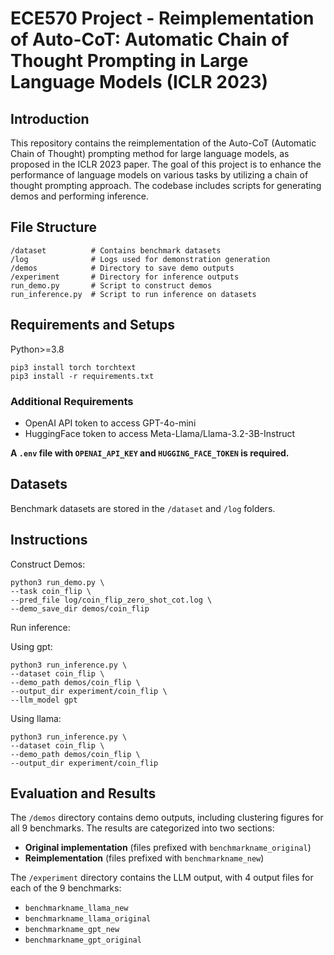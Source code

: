 # ECE570 Project - Reimplementation of Auto-CoT: Automatic Chain of Thought Prompting in Large Language Models (ICLR 2023)


## Introduction
This repository contains the reimplementation of the Auto-CoT (Automatic Chain of Thought) prompting method for large language models, as proposed in the ICLR 2023 paper. The goal of this project is to enhance the performance of language models on various tasks by utilizing a chain of thought prompting approach. The codebase includes scripts for generating demos and performing inference.

## File Structure
```
/dataset          # Contains benchmark datasets
/log              # Logs used for demonstration generation
/demos            # Directory to save demo outputs
/experiment       # Directory for inference outputs
run_demo.py       # Script to construct demos
run_inference.py  # Script to run inference on datasets
```

## Requirements and Setups

Python>=3.8
```
pip3 install torch torchtext
pip3 install -r requirements.txt
```

### Additional Requirements
- OpenAI API token to access GPT-4o-mini
- HuggingFace token to access Meta-Llama/Llama-3.2-3B-Instruct

**A `.env` file with `OPENAI_API_KEY` and `HUGGING_FACE_TOKEN` is required.**

## Datasets

Benchmark datasets are stored in the `/dataset` and `/log` folders.

## Instructions

Construct Demos:

```
python3 run_demo.py \
--task coin_flip \
--pred_file log/coin_flip_zero_shot_cot.log \
--demo_save_dir demos/coin_flip
```

Run inference:

Using gpt:
```
python3 run_inference.py \
--dataset coin_flip \
--demo_path demos/coin_flip \
--output_dir experiment/coin_flip \
--llm_model gpt
```

Using llama:
```
python3 run_inference.py \
--dataset coin_flip \
--demo_path demos/coin_flip \
--output_dir experiment/coin_flip
```

## Evaluation and Results
The `/demos` directory contains demo outputs, including clustering figures for all 9 benchmarks. The results are categorized into two sections:
- **Original implementation** (files prefixed with `benchmarkname_original`)
- **Reimplementation** (files prefixed with `benchmarkname_new`)

The `/experiment` directory contains the LLM output, with 4 output files for each of the 9 benchmarks:
- `benchmarkname_llama_new`
- `benchmarkname_llama_original`
- `benchmarkname_gpt_new`
- `benchmarkname_gpt_original`